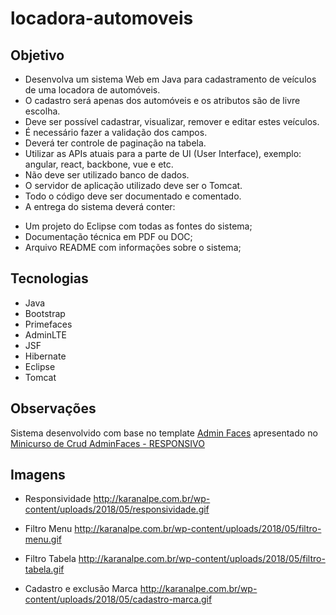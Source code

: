 # locadora-automoveis

## Objetivo

* Desenvolva um sistema Web em Java para cadastramento de veículos de uma
locadora de automóveis.
* O cadastro será apenas dos automóveis e os atributos são de livre escolha.
* Deve ser possível cadastrar, visualizar, remover e editar estes veículos.
* É necessário fazer a validação dos campos.
* Deverá ter controle de paginação na tabela.
* Utilizar as APIs atuais para a parte de UI (User Interface), exemplo: angular,
react, backbone, vue e etc.
* Não deve ser utilizado banco de dados.
* O servidor de aplicação utilizado deve ser o Tomcat.
* Todo o código deve ser documentado e comentado.
* A entrega do sistema deverá conter:
- Um projeto do Eclipse com todas as fontes do sistema;
- Documentação técnica em PDF ou DOC;
- Arquivo README com informações sobre o sistema;

## Tecnologias

* Java
* Bootstrap
* Primefaces
* AdminLTE
* JSF
* Hibernate
* Eclipse
* Tomcat

## Observações

Sistema desenvolvido com base no template [Admin Faces](https://github.com/karanalpe/template-admin-faces) apresentado no [Minicurso de Crud AdminFaces - RESPONSIVO](https://www.youtube.com/watch?v=P0uVDm9yZ7o&list=PL2OfKBFhHB0JrRd1YErlWh5epD6zDrCXU)


## Imagens

* Responsividade
http://karanalpe.com.br/wp-content/uploads/2018/05/responsividade.gif


* Filtro Menu
http://karanalpe.com.br/wp-content/uploads/2018/05/filtro-menu.gif

* Filtro Tabela
http://karanalpe.com.br/wp-content/uploads/2018/05/filtro-tabela.gif

* Cadastro e exclusão Marca
http://karanalpe.com.br/wp-content/uploads/2018/05/cadastro-marca.gif

